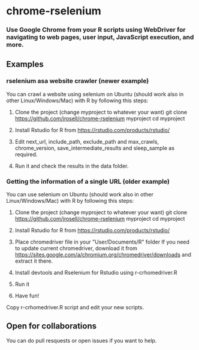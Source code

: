 # chrome-rselenium
### Use Google Chrome from your R scripts using WebDriver for navigating to web pages, user input, JavaScript execution, and more. 
## Examples

### rselenium asa website crawler (newer example)

You can crawl a website using selenium on Ubuntu (should work also in other Linux/Windows/Mac) with R by following this steps:

1. Clone the project (change myproject to whatever your want)
git clone https://github.com/jrosell/chrome-rselenium myproject
cd myproject

2. Install Rstudio for R from https://rstudio.com/products/rstudio/

3. Edit next_url, include_path, exclude_path and max_crawls, chrome_version, save_intermediate_results and sleep_sample as required.

4. Run it and check the results in the data folder.


### Getting the information of a single URL (older example)

You can use selenium on Ubuntu (should work also in other Linux/Windows/Mac) with R by following this steps:

1. Clone the project (change myproject to whatever your want)
git clone https://github.com/jrosell/chrome-rselenium myproject
cd myproject

2. Install Rstudio for R from https://rstudio.com/products/rstudio/

3. Place chromedriver file in your "User/Documents/R" folder
If you need to update current chromedriver, download it from https://sites.google.com/a/chromium.org/chromedriver/downloads and extract it there.

4. Install devtools and Rselenium for Rstudio using r-crhomedriver.R

6. Run it

7. Have fun!

Copy r-crhomedriver.R script and edit your new scripts. 


## Open for collaborations

You can do pull resquests or open issues if you want to help.
